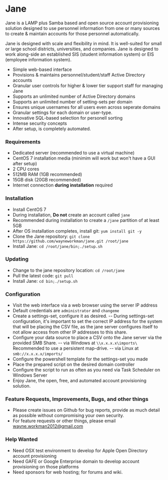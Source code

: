 # Jane

Jane is a LAMP plus Samba based and open source account provisioning solution designed to use personnel information from one or many sources to create & maintain accounts for those personnel automatically.

Jane is designed with scale and flexibility in mind. It is well-suited for small or large school districts, universities, and companies. Jane is designed to work along-side an established SIS (student information system) or EIS (employee information system).

  - Simple web-based interface
  - Provisions & maintains personnel/student/staff Active Directory accounts
  - Granular user controls for higher & lower tier support staff for managing Jane
  - Supports an unlimited number of Active Directory domains
  - Supports an unlimited number of setting-sets per domain
  - Ensures unique usernames for all users even across seperate domains
  - Granular settings for each domain or user-type.
  - Innovative SQL-based selection for personell sorting
  - Intense security concepts
  - After setup, is completely automated.
 
### Requirements

 - Dedicated server (recommended to use a virtual machine)
 - CentOS 7 installation media (minimim will work but won't have a GUI after setup)
 - 2 CPU cores
 - 512MB RAM (1GB recommended)
 - 15GB disk (20GB recommended)
 - Internet connection **during installation** required
 
### Installation

 - Install CentOS 7
 - During installation, **Do not** create an account called `jane`
 - Recommended during installation to create a `/jane` partition of at least 5GB
 - After OS installation completes, install git: `yum install git -y`
 - Clone the Jane repository: `git clone https://github.com/wayneworkman/jane.git /root/jane`
 - Install Jane: `cd /root/jane/bin;./setup.sh`

### Updating

 - Change to the jane repository location: `cd /root/jane`
 - Pull the latest code: `git pull`
 - Install Jane: `cd bin;./setup.sh`

### Configuration

 - Visit the web interface via a web browser using the server IP address
 - Default credentials are `administrator` and `changeme`
 - Create a settings-set, configure it as desired.
 -- During settings-set configuration, it's important to set the correct IP address for the system that will be placing the CSV file, as the jane server configures itself to not allow access from other IP addresses to this share.
 - Configure your data source to place a CSV onto the Jane server via the provided SMB Share.
 -- via Windows at `\\x.x.x.x\imports\` Recommended to use a persistent map-drive.
 -- via Linux at `smb://x.x.x.x/imports/`
 - Configure the powershell template for the settings-set you made
 - Place the prepared script on the desired domain controller
 - Configure the script to run as often as you need via Task Scheduler on Windows Server
 - Enjoy Jane, the open, free, and automated account provisioning solution.
 
### Feature Requests, Improvements, Bugs, and other things

 - Please create issues on Github for bug reports, provide as much detail as possible without compromising your own security.
 - For feature requests or other things, please email wayne.workman2012@gmail.com

### Help Wanted

- Need OSX test environment to develop for Apple Open Directory account provisioning
- Need GAFE or Google Enterprise domain to develop account provisioning on those platforms
- Need sponsors for web hosting; for forums and wiki.
